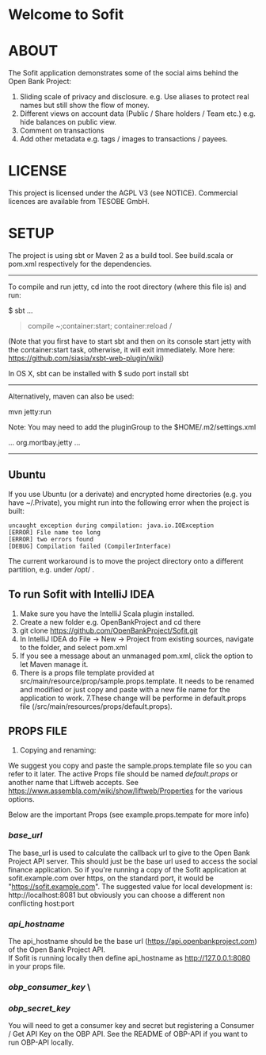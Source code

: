 Welcome to Sofit
=====================

# ABOUT

The Sofit application demonstrates some of the social aims behind the Open Bank Project:

1) Sliding scale of privacy and disclosure. e.g. Use aliases to protect real names but still show the flow of money.
2) Different views on account data (Public / Share holders / Team etc.) e.g. hide balances on public view.
3) Comment on transactions
4) Add other metadata e.g. tags / images to transactions / payees.


# LICENSE

This project is licensed under the AGPL V3 (see NOTICE). Commercial licences are available from TESOBE GmbH.

# SETUP

The project is using sbt or Maven 2 as a build tool.
See build.scala or pom.xml respectively for the dependencies.

----

To compile and run jetty, cd into the root directory (where this file is) and run:

$ sbt
...
> compile
> ~;container:start; container:reload /

(Note that you first have to start sbt and then on its console start jetty with the container:start task, otherwise, it will exit immediately. More here: https://github.com/siasia/xsbt-web-plugin/wiki)

In OS X, sbt can be installed with $ sudo port install sbt

----


Alternatively, maven can also be used:

mvn jetty:run

Note: You may need to add the pluginGroup to the $HOME/.m2/settings.xml

<settings xmlns="http://maven.apache.org/SETTINGS/1.0.0"
  xmlns:xsi="http://www.w3.org/2001/XMLSchema-instance"
  xsi:schemaLocation="http://maven.apache.org/SETTINGS/1.0.0
                      http://maven.apache.org/xsd/settings-1.0.0.xsd">
  ...
  <pluginGroups>
    <pluginGroup>org.mortbay.jetty</pluginGroup>
  </pluginGroups>
  ...
</settings>

---

## Ubuntu

If you use Ubuntu (or a derivate) and encrypted home directories (e.g. you have ~/.Private), you might run into the following error when the project is built:

    uncaught exception during compilation: java.io.IOException
    [ERROR] File name too long
    [ERROR] two errors found
    [DEBUG] Compilation failed (CompilerInterface)

The current workaround is to move the project directory onto a different partition, e.g. under /opt/ .

## To run Sofit with IntelliJ IDEA

1. Make sure you have the IntelliJ Scala plugin installed.
2. Create a new folder e.g. OpenBankProject and cd there
3. git clone https://github.com/OpenBankProject/Sofit.git
4. In IntelliJ IDEA do File -> New -> Project from existing sources, navigate to the folder, and select pom.xml
5. If you see a message about an unmanaged pom.xml, click the option to let Maven manage it.
6. There is a props file template provided at src/main/resource/prop/sample.props.template. It needs to be renamed and modified or just copy and paste with a new file name for the application to work. 
7.These change will be performe in default.props file (/src/main/resources/props/default.props).  

## PROPS FILE

1. Copying and renaming:

We suggest you copy and paste the sample.props.template file so you can refer to it later.
The active Props file should be named *default.props* or another name that Liftweb accepts. See https://www.assembla.com/wiki/show/liftweb/Properties for the various options.

Below are the important Props (see example.props.tempate for more info)

### *base_url*

The base_url is used to calculate the callback url to give to the Open Bank Project API server. This should just be the
base url used to access the social finance application. So if you're running a copy of the Sofit application at
sofit.example.com over https, on the standard port, it would be "https://sofit.example.com".
The suggested value for local development is: http://localhost:8081 but obviously you can choose a different non conflicting host:port

### *api_hostname*

The api_hostname should be the base url (https://api.openbankproject.com) of the Open Bank Project API. \
If Sofit is running locally then define api_hostname as http://127.0.0.1:8080 in your props file. 

### *obp_consumer_key* \
### *obp_secret_key*

You will need to get a consumer key and secret but registering a Consumer / Get API Key on the OBP API.
See the README of OBP-API if you want to run OBP-API locally.
